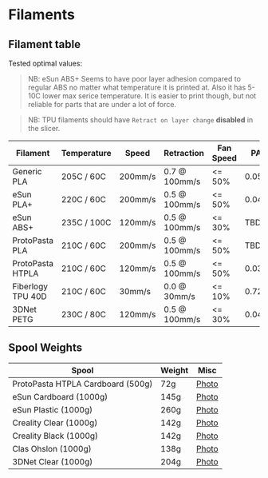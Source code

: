 # Filaments

## Filament table

Tested optimal values:

> NB: eSun ABS+ Seems to have poor layer adhesion compared to regular ABS no matter what temperature it is printed at. Also it has 5-10C lower max serice temperature. It is easier to print though, but not reliable for parts that are under a lot of force.

> NB: TPU filaments should have `Retract on layer change` **disabled** in the slicer.

| Filament              | Temperature    | Speed     | Retraction    | Fan Speed | PA    | Extrusion |
| --------------------- | -------------- | --------- | ------------- | --------- | ----- | --------- |
| Generic PLA           | 205C /  60C    | 200mm/s   | 0.7 @ 100mm/s | <= 50%    | 0.050 | 100%      |
| eSun PLA+             | 220C /  60C    | 200mm/s   | 0.5 @ 100mm/s | <= 50%    | 0.044 | 100%      |
| eSun ABS+             | 235C / 100C    | 120mm/s   | 0.5 @ 100mm/s | <= 30%    | TBD   | 100%      |
| ProtoPasta PLA        | 210C /  60C    | 200mm/s   | 0.5 @ 100mm/s | <= 50%    | TBD   | 100%      |
| ProtoPasta HTPLA      | 210C /  60C    | 120mm/s   | 0.5 @ 100mm/s | <= 50%    | 0.036 | 100%      |
| Fiberlogy TPU 40D     | 210C /  60C    |  30mm/s   | 0.0 @  30mm/s | <= 10%    | 0.720 | 105%      |
| 3DNet PETG            | 230C /  80C    | 120mm/s   | 0.5 @ 100mm/s | <= 30%    | 0.042 | 100%      |

## Spool Weights

| Spool                             | Weight | Misc                                               |
| --------------------------------- | ------ | -------------------------------------------------- |
| ProtoPasta HTPLA Cardboard (500g) |   72g  | [Photo](./images/protopasta_cardboard_500g.jpeg)   |
| eSun Cardboard (1000g)            |  145g  | [Photo](./images/esun_cardboard_1000g.jpeg)        |
| eSun Plastic (1000g)              |  260g  | [Photo](./images/esun_plastic_1000g.jpeg)          |
| Creality Clear (1000g)            |  142g  | [Photo](./images/creality_clear_1000g.jpeg)        |
| Creality Black (1000g)            |  142g  | [Photo](./images/creality_black_1000g.jpeg)        |
| Clas Ohslon (1000g)               |  138g  | [Photo](./images/clasohlson_1000g.jpeg)            |
| 3DNet Clear (1000g)               |  204g  | [Photo](./images/3dnet_clear_1000g.jpeg)           |
